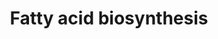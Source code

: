 ---
annotations:
- id: PW:0000029
  parent: classic metabolic pathway
  type: Pathway Ontology
  value: fatty acid biosynthetic pathway
authors:
- Kdahlquist
- MaintBot
- Evelo
- Bassetfrog
- Christine Chichester
- Mkutmon
- Eweitz
- Egonw
description: ''
last-edited: 2021-05-23
organisms:
- Mus musculus
redirect_from:
- /index.php/Pathway:WP336
- /instance/WP336
- /instance/WP336_rr123112
revision: r123112
schema-jsonld:
- '@context': https://schema.org/
  '@id': https://wikipathways.github.io/pathways/WP336.html
  '@type': Dataset
  creator:
    '@type': Organization
    name: WikiPathways
  description: ''
  keywords:
  - Acaa2
  - Acaca
  - Acacb
  - Acetyl-CoA
  - Acly
  - Acsl1
  - Acsl3
  - Acsl4
  - Acsl5
  - Acsl6
  - Acss2
  - Decr1
  - Ech1
  - Echdc1
  - Echdc2
  - Echdc3
  - Echs1
  - Fasn
  - Hadh
  - Malonyl-CoA
  - Mecr
  - Pcx
  - Pecr
  - Scd1
  license: CC0
  name: Fatty acid biosynthesis
seo: CreativeWork
title: Fatty acid biosynthesis
wpid: WP336
---